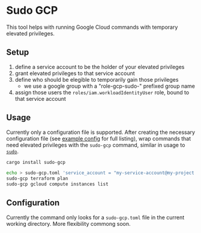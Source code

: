 # Sudo GCP

This tool helps with running Google Cloud commands with temporary elevated
privileges.

## Setup

1. define a service account to be the holder of your elevated privileges
1. grant elevated privileges to that service account
1. define who should be elegible to temporarily gain those privileges
   - we use a google group with a "role-gcp-sudo-" prefixed group name
1. assign those users the `roles/iam.workloadIdentityUser` role, bound to that
   service account

## Usage

Currently only a configuration file is supported. After creating the necessary
configuration file (see [example config](doc/example-config.toml) for full
listing), wrap commands that need elevated privileges with the `sudo-gcp`
command, similar in usage to
[`sudo`](https://man7.org/linux/man-pages/man8/sudo.8.html).

```sh
cargo install sudo-gcp

echo > sudo-gcp.toml 'service_account = "my-service-account@my-project.iam.gserviceaccount.com"'
sudo-gcp terraform plan
sudo-gcp gcloud compute instances list
```

## Configuration

Currently the command only looks for a `sudo-gcp.toml` file in the current
working directory. More flexibility commong soon.
